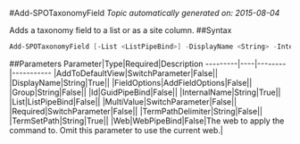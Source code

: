 #Add-SPOTaxonomyField
*Topic automatically generated on: 2015-08-04*

Adds a taxonomy field to a list or as a site column.
##Syntax
```powershell
Add-SPOTaxonomyField [-List <ListPipeBind>] -DisplayName <String> -InternalName <String> -TermSetPath <String> [-TermPathDelimiter <String>] [-Group <String>] [-Id <GuidPipeBind>] [-AddToDefaultView [<SwitchParameter>]] [-MultiValue [<SwitchParameter>]] [-Required [<SwitchParameter>]] [-FieldOptions <AddFieldOptions>] [-Web <WebPipeBind>]
```


##Parameters
Parameter|Type|Required|Description
---------|----|--------|-----------
|AddToDefaultView|SwitchParameter|False||
|DisplayName|String|True||
|FieldOptions|AddFieldOptions|False||
|Group|String|False||
|Id|GuidPipeBind|False||
|InternalName|String|True||
|List|ListPipeBind|False||
|MultiValue|SwitchParameter|False||
|Required|SwitchParameter|False||
|TermPathDelimiter|String|False||
|TermSetPath|String|True||
|Web|WebPipeBind|False|The web to apply the command to. Omit this parameter to use the current web.|
<!-- Ref: 4418E10730E580E51267711CB9DCB25A -->